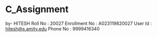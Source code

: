 # C_Assignment

by-
HITESH
Roll No : 20027
Enrollment No : A023119820027
User Id : hitesh@s.amity.edu
Phone No : 9999416340

